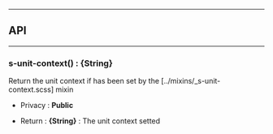 


-----------------------------
## API
-----------------------------

### s-unit-context() : {String}
Return the unit context if has been set by the [../mixins/_s-unit-context.scss] mixin

- Privacy : **Public**

- Return : **{String}** : The unit context setted



